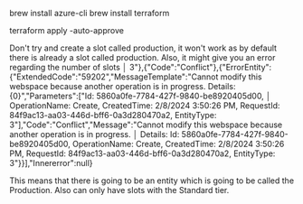 brew install azure-cli
brew install terraform


terraform apply -auto-approve

Don't try and create a slot called production, it won't work as by default there is already a slot called production.  Also, it might give you an error regarding the number of slots
│ 3"},{"Code":"Conflict"},{"ErrorEntity":{"ExtendedCode":"59202","MessageTemplate":"Cannot modify this webspace because another operation is in progress. Details: {0}","Parameters":["Id: 5860a0fe-7784-427f-9840-be8920405d00,
│ OperationName: Create, CreatedTime: 2/8/2024 3:50:26 PM, RequestId: 84f9ac13-aa03-446d-bff6-0a3d280470a2, EntityType: 3"],"Code":"Conflict","Message":"Cannot modify this webspace because another operation is in progress.
│ Details: Id: 5860a0fe-7784-427f-9840-be8920405d00, OperationName: Create, CreatedTime: 2/8/2024 3:50:26 PM, RequestId: 84f9ac13-aa03-446d-bff6-0a3d280470a2, EntityType: 3"}}],"Innererror":null}

This means that there is going to be an entity which is going to be called the Production. Also can only have slots with the Standard tier.